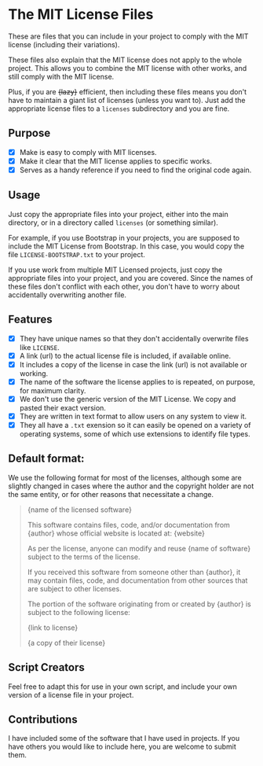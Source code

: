 # The MIT License Files

These are files that you can include in your project to comply with the MIT license (including their variations). 

These files also explain that the MIT license does not apply to the whole project. This allows you to combine the MIT license with other works, and still comply with the MIT license.

Plus, if you are ~~{lazy}~~ efficient, then including these files means you don't have to maintain a giant list of licenses (unless you want to). Just add the appropriate license files to a `licenses` subdirectory and you are fine.

## Purpose

- [x] Make is easy to comply with MIT licenses.
- [x] Make it clear that the MIT license applies to specific works.
- [x] Serves as a handy reference if you need to find the original code again.

## Usage

Just copy the appropriate files into your project, either into the main directory, or in a directory called `licenses` (or something similar).

For example, if you use Bootstrap in your projects, you are supposed to include the MIT License from Bootstrap. In this case, you would copy the file `LICENSE-BOOTSTRAP.txt` to your project.

If you use work from multiple MIT Licensed projects, just copy the appropriate files into your project, and you are covered. Since the names of these files don't conflict with each other, you don't have to worry about accidentally overwriting another file.

## Features

- [x] They have unique names so that they don't accidentally overwrite files like `LICENSE`.
- [x] A link (url) to the actual license file is included, if available online.
- [x] It includes a copy of the license in case the link (url) is not available or working.
- [x] The name of the software the license applies to is repeated, on purpose, for maximum clarity.
- [x] We don't use the generic version of the MIT License. We copy and pasted their exact version.
- [x] They are written in text format to allow users on any system to view it.
- [x] They all have a `.txt` exension so it can easily be opened on a variety of operating systems, some of which use extensions to identify file types.

## Default format:

We use the following format for most of the licenses, although some are slightly changed in cases where the author and the copyright holder are not the same entity, or for other reasons that necessitate a change.

> {name of the licensed software}
> 
> This software contains files, code, and/or documentation from {author}
> whose official website is located at: {website}
> 
> As per the license, anyone can modify and reuse {name of software} 
> subject to the terms of the license. 
> 
> If you received this software from someone other than {author}, 
> it may contain files, code, and documentation from other sources 
> that are subject to other licenses.
> 
> The portion of the software originating from or created by {author}
> is subject to the following license:
> 
> {link to license}
> 
> {a copy of their license}

## Script Creators

Feel free to adapt this for use in your own script, and include your own version of a license file in your project.

## Contributions

I have included some of the software that I have used in projects. If you have others you would like to include here, you are welcome to submit them.

